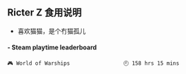 ## Ricter Z 食用说明
- 喜欢猫猫，是个冇猫孤儿

<!-- steam-box start -->
#### - Steam playtime leaderboard
```text
🎮 World of Warships                 🕘 158 hrs 15 mins
```
<!-- Powered by https://github.com/YouEclipse/steam-box . -->
<!-- steam-box end -->
